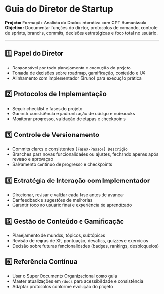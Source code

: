 # Guia do Diretor de Startup

**Projeto:** Formação Analista de Dados Interativa com GPT Humanizada
**Objetivo:** Documentar funções do diretor, protocolos de comando, controle de sprints, branchs, commits, decisões estratégicas e foco total no usuário.

---

## 1️⃣ Papel do Diretor

* Responsável por todo planejamento e execução do projeto
* Tomada de decisões sobre roadmap, gamificação, conteúdo e UX
* Alinhamento com implementador (Bruno) para execução prática

## 2️⃣ Protocolos de Implementação

* Seguir checklist e fases do projeto
* Garantir consistência e padronização de código e notebooks
* Monitorar progresso, validação de etapas e checkpoints

## 3️⃣ Controle de Versionamento

* Commits claros e consistentes `[FaseX-PassoY] Descrição`
* Branches para novas funcionalidades ou ajustes, fechando apenas após revisão e aprovação
* Salvamento contínuo de progresso e checkpoints

## 4️⃣ Estratégia de Interação com Implementador

* Direcionar, revisar e validar cada fase antes de avançar
* Dar feedback e sugestões de melhorias
* Garantir foco no usuário final e experiência de aprendizado

## 5️⃣ Gestão de Conteúdo e Gamificação

* Planejamento de mundos, tópicos, subtópicos
* Revisão de regras de XP, pontuação, desafios, quizzes e exercícios
* Decisão sobre futuras funcionalidades (badges, rankings, desbloqueios)

## 6️⃣ Referência Contínua

* Usar o Super Documento Organizacional como guia
* Manter atualizações em `/docs` para acessibilidade e consistência
* Adaptar protocolos conforme evolução do projeto
